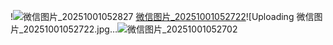 !![微信图片_20251001052827](https://github.com/user-attachments/assets/218e6827-001e-4543-9dd0-21c73ae75fad)
[微信图片_20251001052722](https://github.com/user-attachments/assets/b318154b-2afb-4f28-b6fd-ac339a8cd2e5)![Uploading 微信图片_20251001052722.jpg…![微信图片_20251001052702](https://github.com/user-attachments/assets/f503d2c0-7814-410a-880c-dbb7d9f36337)
